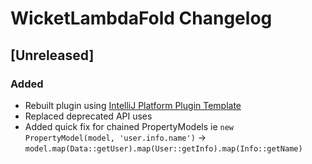 <!-- Keep a Changelog guide -> https://keepachangelog.com -->

# WicketLambdaFold Changelog

## [Unreleased]
### Added
- Rebuilt plugin using [IntelliJ Platform Plugin Template](https://github.com/JetBrains/intellij-platform-plugin-template)
- Replaced deprecated API uses
- Added quick fix for chained PropertyModels ie
  `new PropertyModel(model, 'user.info.name')` -> `model.map(Data::getUser).map(User::getInfo).map(Info::getName)`

